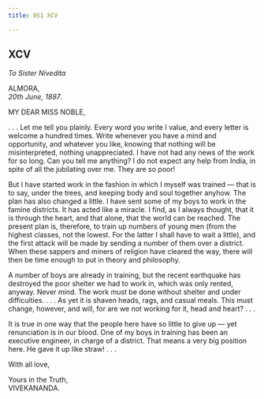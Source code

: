 ```yaml
---
title: 951 XCV

---
```

  

  


## XCV

*To Sister Nivedita*

ALMORA,  
*20th June, 1897*.

MY DEAR MISS NOBLE,

. . . Let me tell you plainly. Every word you write I value, and every
letter is welcome a hundred times. Write whenever you have a mind and
opportunity, and whatever you like, knowing that nothing will be
misinterpreted, nothing unappreciated. I have not had any news of the
work for so long. Can you tell me anything? I do not expect any help
from India, in spite of all the jubilating over me. They are so poor!

But I have started work in the fashion in which I myself was trained —
that is to say, under the trees, and keeping body and soul together
anyhow. The plan has also changed a little. I have sent some of my boys
to work in the famine districts. It has acted like a miracle. I find, as
I always thought, that it is through the heart, and that alone, that the
world can be reached. The present plan is, therefore, to train up
numbers of young men (from the highest classes, not the lowest. For the
latter I shall have to wait a little), and the first attack will be made
by sending a number of them over a district. When these sappers and
miners of religion have cleared the way, there will then be time enough
to put in theory and philosophy.

A number of boys are already in training, but the recent earthquake has
destroyed the poor shelter we had to work in, which was only rented,
anyway. Never mind. The work must be done without shelter and under
difficulties. . . . As yet it is shaven heads, rags, and casual meals.
This must change, however, and will, for are we not working for it, head
and heart? . . .

It is true in one way that the people here have so little to give up —
yet renunciation is in our blood. One of my boys in training has been an
executive engineer, in charge of a district. That means a very big
position here. He gave it up like straw! . . .

With all love,

Yours in the Truth,  
VIVEKANANDA.